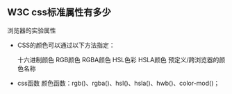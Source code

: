 ## W3C css标准属性有多少
浏览器的实验属性

- CSS的颜色可以通过以下方法指定：

    十六进制颜色
    RGB颜色
    RGBA颜色
    HSL色彩
    HSLA颜色
    预定义/跨浏览器的颜色名称

- css函数
颜色函数：rgb()、rgba()、hsl()、hsla()、hwb()、color-mod()；